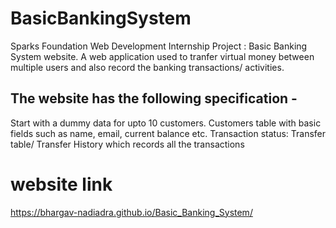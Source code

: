 # BasicBankingSystem
Sparks Foundation Web Development Internship Project : Basic Banking System website. 
A web application used to tranfer virtual money between multiple users and also record the banking transactions/ activities.

## The website has the following specification -
  Start with a dummy data for upto 10 customers.
  Customers table with basic fields such as name, email, current balance etc.
 Transaction status:
 Transfer table/ Transfer History which records all the transactions

# website link
https://bhargav-nadiadra.github.io/Basic_Banking_System/
